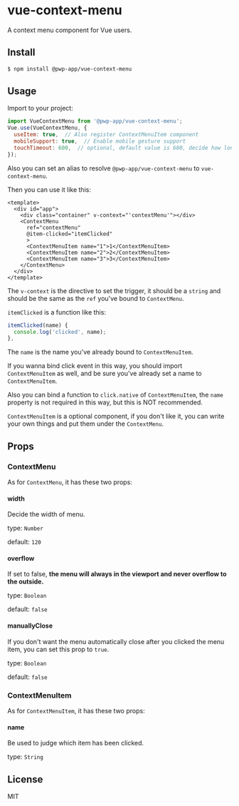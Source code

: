 # vue-context-menu

A context menu component for Vue users.

## Install

```bash
$ npm install @pwp-app/vue-context-menu
```

## Usage

Import to your project:

```javascript
import VueContextMenu from '@pwp-app/vue-context-menu';
Vue.use(VueContextMenu, {
  useItem: true,  // Also register ContextMenuItem component
  mobileSupport: true,  // Enable mobile gesture support
  touchTimeout: 600,  // optional, default value is 600, decide how long the menu will show after touch
});
```

Also you can set an alias to resolve `@pwp-app/vue-context-menu` to `vue-context-menu`.

Then you can use it like this:

```vue
<template>
  <div id="app">
    <div class="container" v-context="'contextMenu'"></div>
    <ContextMenu
      ref="contextMenu"
      @item-clicked="itemClicked"
      >
      <ContextMenuItem name="1">1</ContextMenuItem>
      <ContextMenuItem name="2">2</ContextMenuItem>
      <ContextMenuItem name="3">3</ContextMenuItem>
    </ContextMenu>
  </div>
</template>
```

The `v-context` is the directive to set the trigger, it should be a `string` and should be the same as the `ref` you've bound to `ContextMenu`.

`itemClicked` is a function like this:

```javascript
itemClicked(name) {
  console.log('clicked', name);
},
```

The `name` is the name you've already bound to `ContextMenuItem`.

If you wanna bind click event in this way, you should import `ContextMenuItem` as well, and be sure you've already set a name to `ContextMenuItem`.

Also you can bind a function to `click.native` of `ContextMenuItem`, the `name` property is not required in this way, but this is NOT recommended.

`ContextMenuItem` is a optional component, if you don't like it, you can write your own things and put them under the `ContextMenu`.

## Props

### ContextMenu

As for `ContextMenu`, it has these two props:

#### width

Decide the width of menu.

type: `Number`

default: `120`

#### overflow

If set to false, **the menu will always in the viewport and never overflow to the outside.**

type: `Boolean`

default: `false`

#### manuallyClose

If you don't want the menu automatically close after you clicked the menu item, you can set this prop to `true`.

type: `Boolean`

default: `false`

### ContextMenuItem

As for `ContextMenuItem`, it has these two props:

#### name

Be used to judge which item has been clicked.

type: `String`

## License

MIT
